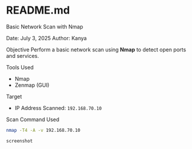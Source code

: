 # README.md
Basic Network Scan with Nmap

 Date: July 3, 2025
 Author: Kanya

Objective
Perform a basic network scan using **Nmap** to detect open ports and services.

Tools Used
- Nmap
- Zenmap (GUI)

Target
- IP Address Scanned: `192.168.70.10`

Scan Command Used
```bash
nmap -T4 -A -v 192.168.70.10

screenshot
